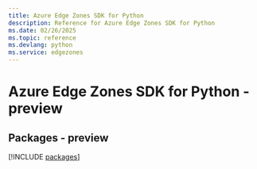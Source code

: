 ```yaml
---
title: Azure Edge Zones SDK for Python
description: Reference for Azure Edge Zones SDK for Python
ms.date: 02/26/2025
ms.topic: reference
ms.devlang: python
ms.service: edgezones
---
```

# Azure Edge Zones SDK for Python - preview
## Packages - preview
[!INCLUDE [packages](edge-zones-index.md)]